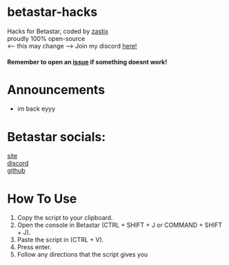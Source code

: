 # betastar-hacks
Hacks for Betastar, coded by [zastix](https://github.com/notzastix)<br>
proudly 100% open-source<br> <-- this may change -->
Join my discord [here!](https://discord.gg/xxBtqPHSjW)
#### Remember to open an [issue](https://github.com/notzastix/blacket-hacks/issues/new) if something doesnt work!
# Announcements
- im back eyyy
# Betastar socials:
[site](https://betastar.org)<br>
[discord](https://discord.gg/FyMnjuyK88)<br>
[github](https://github.com/XOTlC)
# How To Use
1. Copy the script to your clipboard.<br>
2. Open the console in Betastar (CTRL + SHIFT + J or COMMAND + SHIFT + J).<br>
3. Paste the script in (CTRL + V).<br>
4. Press enter.<br>
5. Follow any directions that the script gives you
